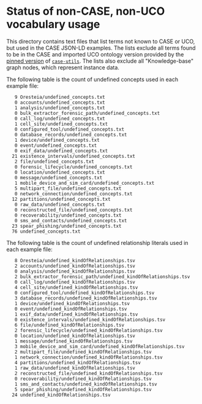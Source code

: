 # Status of non-CASE, non-UCO vocabulary usage

This directory contains text files that list terms not known to CASE or UCO, but used in the CASE JSON-LD examples.  The lists exclude all terms found to be in the CASE and imported UCO ontology version provided by the [pinned version](https://github.com/casework/CASE-Examples/blob/master/requirements.txt) of [`case-utils`](https://pypi.org/project/case-utils/).  The lists also exclude all "Knowledge-base" graph nodes, which represent instance data.

The following table is the count of undefined concepts used in each example file:

```
   9 Oresteia/undefined_concepts.txt
   0 accounts/undefined_concepts.txt
   1 analysis/undefined_concepts.txt
   0 bulk_extractor_forensic_path/undefined_concepts.txt
   0 call_log/undefined_concepts.txt
   1 cell_site/undefined_concepts.txt
   0 configured_tool/undefined_concepts.txt
   0 database_records/undefined_concepts.txt
   1 device/undefined_concepts.txt
   0 event/undefined_concepts.txt
   0 exif_data/undefined_concepts.txt
  21 existence_intervals/undefined_concepts.txt
   2 file/undefined_concepts.txt
   0 forensic_lifecycle/undefined_concepts.txt
   0 location/undefined_concepts.txt
   0 message/undefined_concepts.txt
   1 mobile_device_and_sim_card/undefined_concepts.txt
   5 multipart_file/undefined_concepts.txt
   0 network_connection/undefined_concepts.txt
  12 partitions/undefined_concepts.txt
   0 raw_data/undefined_concepts.txt
   0 reconstructed_file/undefined_concepts.txt
   0 recoverability/undefined_concepts.txt
   0 sms_and_contacts/undefined_concepts.txt
  23 spear_phishing/undefined_concepts.txt
  76 undefined_concepts.txt
```

The following table is the count of undefined relationship literals used in each example file:

```
   8 Oresteia/undefined_kindOfRelationships.tsv
   2 accounts/undefined_kindOfRelationships.tsv
   0 analysis/undefined_kindOfRelationships.tsv
   2 bulk_extractor_forensic_path/undefined_kindOfRelationships.tsv
   0 call_log/undefined_kindOfRelationships.tsv
   4 cell_site/undefined_kindOfRelationships.tsv
   0 configured_tool/undefined_kindOfRelationships.tsv
   3 database_records/undefined_kindOfRelationships.tsv
   1 device/undefined_kindOfRelationships.tsv
   0 event/undefined_kindOfRelationships.tsv
   1 exif_data/undefined_kindOfRelationships.tsv
   0 existence_intervals/undefined_kindOfRelationships.tsv
   6 file/undefined_kindOfRelationships.tsv
   2 forensic_lifecycle/undefined_kindOfRelationships.tsv
   0 location/undefined_kindOfRelationships.tsv
   1 message/undefined_kindOfRelationships.tsv
   3 mobile_device_and_sim_card/undefined_kindOfRelationships.tsv
   2 multipart_file/undefined_kindOfRelationships.tsv
   1 network_connection/undefined_kindOfRelationships.tsv
   4 partitions/undefined_kindOfRelationships.tsv
   1 raw_data/undefined_kindOfRelationships.tsv
   2 reconstructed_file/undefined_kindOfRelationships.tsv
   0 recoverability/undefined_kindOfRelationships.tsv
   1 sms_and_contacts/undefined_kindOfRelationships.tsv
   5 spear_phishing/undefined_kindOfRelationships.tsv
  24 undefined_kindOfRelationships.tsv
```
